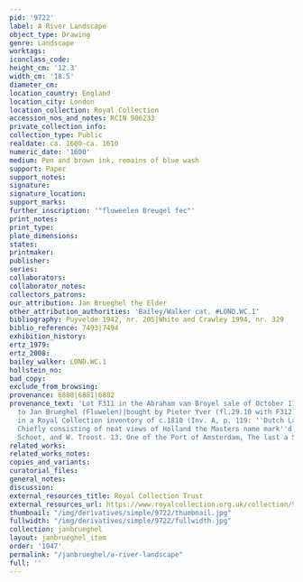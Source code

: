 ```yaml
---
pid: '9722'
label: A River Landscape
object_type: Drawing
genre: Landscape
worktags:
iconclass_code:
height_cm: '12.3'
width_cm: '18.5'
diameter_cm:
location_country: England
location_city: London
location_collection: Royal Collection
accession_nos_and_notes: RCIN 906233
private_collection_info:
collection_type: Public
realdate: ca. 1600-ca. 1610
numeric_date: '1600'
medium: Pen and brown ink, remains of blue wash
support: Paper
support_notes:
signature:
signature_location:
support_marks:
further_inscription: '"fluweelen Breugel fec"'
print_notes:
print_type:
plate_dimensions:
states:
printmaker:
publisher:
series:
collaborators:
collaborator_notes:
collectors_patrons:
our_attribution: Jan Brueghel the Elder
other_attribution_authorities: 'Bailey/Walker cat. #LOND.WC.1'
bibliography: Puyvelde 1942, nr. 205|White and Crawley 1994, nr. 329
biblio_reference: 7493|7494
exhibition_history:
ertz_1979:
ertz_2008:
bailey_walker: LOND.WC.1
hollstein_no:
bad_copy:
exclude_from_browsing:
provenance: 6880|6881|6882
provenance_text: 'Lot F311 in the Abraham van Broyel sale of October 1759, where attributed
  to Jan Brueghel (Fluwelen)|bought by Pieter Yver (fl.29.10 with F312)|first recorded
  in a Royal Collection inventory of c.1810 (Inv. A, p. 119: ''Dutch Landscapes. 38.
  Chiefly consisting of neat views of Holland the Masters name mark''d are Verstien,
  Schoot, and W. Troost. 13. One of the Port of Amsterdam, The last a Sea Fight'')'
related_works:
related_works_notes:
copies_and_variants:
curatorial_files:
general_notes:
discussion:
external_resources_title: Royal Collection Trust
external_resources_url: https://www.royalcollection.org.uk/collection/906233/a-river-landscape
thumbnail: "/img/derivatives/simple/9722/thumbnail.jpg"
fullwidth: "/img/derivatives/simple/9722/fullwidth.jpg"
collection: janbrueghel
layout: janbrueghel_item
order: '1047'
permalink: "/janbrueghel/a-river-landscape"
full: ''
---
```

